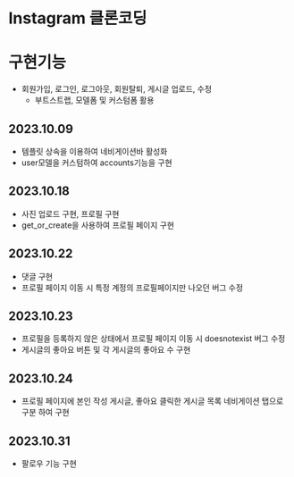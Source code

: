 # Instagram 클론코딩

# 구현기능
- 회원가입, 로그인, 로그아웃, 회원탈퇴, 게시글 업로드, 수정
    - 부트스트랩, 모델폼 및 커스텀폼 활용

## 2023.10.09
- 템플릿 상속을 이용하여 네비게이션바 활성화
- user모델을 커스텀하여 accounts기능을 구현

## 2023.10.18
- 사진 업로드 구현, 프로필 구현
- get_or_create을 사용하여 프로필 페이지 구현

## 2023.10.22
- 댓글 구현
- 프로필 페이지 이동 시 특정 계정의 프로필페이지만 나오던 버그 수정

## 2023.10.23
- 프로필을 등록하지 않은 상태에서 프로필 페이지 이동 시 doesnotexist 버그 수정
- 게시글의 좋아요 버튼 및 각 게시글의 좋아요 수 구현

## 2023.10.24
- 프로필 페이지에 본인 작성 게시글, 좋아요 클릭한 게시글 목록 네비게이션 탭으로 구분 하여 구현

## 2023.10.31
- 팔로우 기능 구현